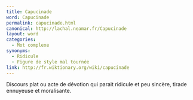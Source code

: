 ```yaml
---
title: Capucinade
word: Capucinade
permalink: capucinade.html
canonical: http://lachal.neamar.fr/Capucinade
layout: word
categories:
  - Mot complexe
synonyms:
  - Ridicule
  - Figure de style mal tournée
link: http://fr.wiktionary.org/wiki/capucinade
---
```


Discours plat ou acte de dévotion qui parait ridicule et peu sincère, tirade ennuyeuse et moralisante.

